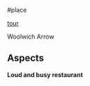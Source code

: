 #place

[tour](https://www.youtube.com/watch?v=MtduPjOq-ZU)

Woolwich Arrow

## Aspects

**Loud and busy restaurant**
